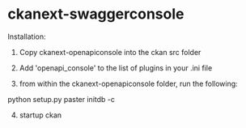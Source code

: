 # ckanext-swaggerconsole

Installation:

1. Copy ckanext-openapiconsole into the ckan src folder

2. Add 'openapi_console' to the list of plugins in your .ini file

3. from within the ckanext-openapiconsole folder, run the following:

python setup.py
paster initdb -c <your ini file>

4. startup ckan